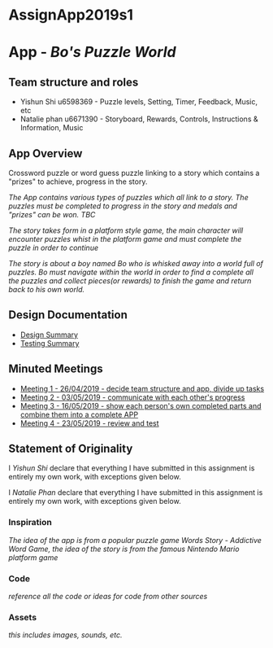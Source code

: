 # AssignApp2019s1

# App - _Bo's Puzzle World_

## Team structure and roles 
+ Yishun Shi u6598369 - Puzzle levels, Setting, Timer, Feedback, Music, etc
+ Natalie phan u6671390 - Storyboard, Rewards, Controls, Instructions & Information, Music
## App Overview 
Crossword puzzle or word guess puzzle linking to a story which
contains a "prizes" to achieve, progress in the story.

_The App contains various types of puzzles which all link to a story. The puzzles must be completed to progress in the story and medals and "prizes" can be won. TBC_

_The story takes form in a platform style game, the main character will encounter puzzles whist in the platform game and must complete the puzzle in order to continue_

_The story is about a boy named Bo who is whisked away into a world full of puzzles. Bo must navigate within the world in order to find a complete all the puzzles and collect pieces(or rewards) to finish the game and return back to his own world._

## Design Documentation 
+ [Design Summary](designsummary.md)
+ [Testing Summary](testingsummary.md)

## Minuted Meetings
+ [Meeting 1 - 26/04/2019 - decide team structure and app, divide up tasks](meeting1.md)
+ [Meeting 2 - 03/05/2019 - communicate with each other's progress](meeting2.md)
+ [Meeting 3 - 16/05/2019 - show each person's own completed parts and combine them into a complete APP](meeting3.md)
+ [Meeting 4 - 23/05/2019 - review and test](meeting4.md)

## Statement of Originality

I _Yishun Shi_ declare that everything I have submitted in this
assignment is entirely my own work, with exceptions given below.

I _Natalie Phan_ declare that everything I have submitted in this
assignment is entirely my own work, with exceptions given below.

### Inspiration

_The idea of the app is from a popular puzzle game Words Story - Addictive Word Game, the idea of the story is from the famous Nintendo Mario platform game_

### Code

_reference all the code or ideas for code from other sources_

### Assets 

_this includes images, sounds, etc._


